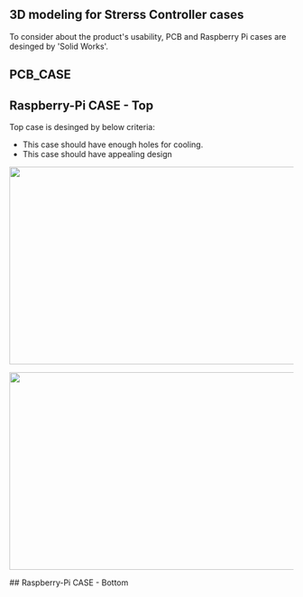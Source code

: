 ## 3D modeling for Strerss Controller cases 
To consider about the product's usability, PCB and Raspberry Pi cases are desinged by 'Solid Works'.  

## PCB_CASE


## Raspberry-Pi CASE - Top 
Top case is desinged by below criteria: 
* This case should have enough holes for cooling.  
* This case should have appealing design 

<p align="center">
  <img width="550" height="350" src="https://user-images.githubusercontent.com/46483800/55817336-376a3600-5aec-11e9-937a-18403e048f51.jpg">
</p>
<p align="center">
  <img width="550" height="350" src="https://user-images.githubusercontent.com/46483800/55817336-376a3600-5aec-11e9-937a-18403e048f51.jpg">
</p>
## Raspberry-Pi CASE - Bottom 
